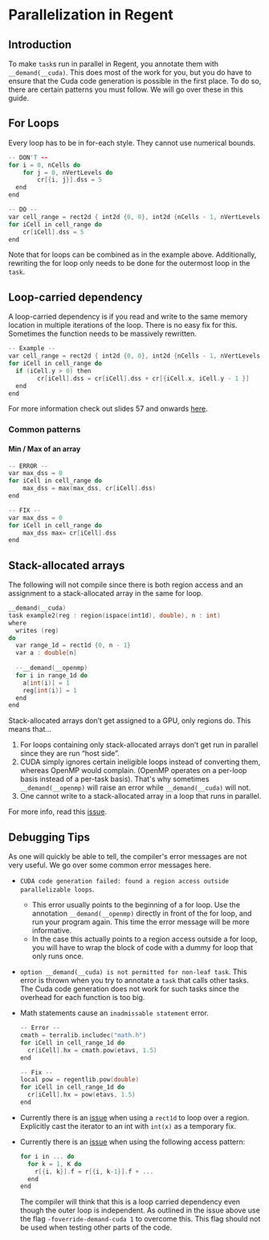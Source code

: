 # Parallelization in Regent



## Introduction

To make `task`s run in parallel in Regent, you annotate them with `__demand(__cuda)`. This does most of the work for you, but you do have to ensure that the Cuda code generation is possible in the first place. To do so, there are certain patterns you must follow. We will go over these in this guide.



## For Loops

Every loop has to be in for-each style. They cannot use numerical bounds.

```c++
-- DON'T --
for i = 0, nCells do
	for j = 0, nVertLevels do
		cr[{i, j}].dss = 5
  end
end
```

```c++
-- DO --
var cell_range = rect2d { int2d {0, 0}, int2d {nCells - 1, nVertLevels - 1} }
for iCell in cell_range do
	cr[iCell].dss = 5
end
```

Note that for loops can be combined as in the example above. Additionally, rewriting the for loop only needs to be done for the outermost loop in the `task`.



## Loop-carried dependency

A loop-carried dependency is if you read and write to the same memory location in multiple iterations of the loop. There is no easy fix for this. Sometimes the function needs to be massively rewritten.

```c++
-- Example --
var cell_range = rect2d { int2d {0, 0}, int2d {nCells - 1, nVertLevels - 1} }
for iCell in cell_range do
  if (iCell.y > 0) then
		cr[iCell].dss = cr[iCell].dss + cr[{iCell.x, iCell.y - 1 }]
  end
end
```

For more information check out slides 57 and onwards [here](https://www3.nd.edu/~zxu2/acms60212-40212/Lec-12-OpenMP.pdf).

### Common patterns

#### Min / Max of an array

```c++
-- ERROR --
var max_dss = 0
for iCell in cell_range do
	max_dss = max(max_dss, cr[iCell].dss)
end
```

```c++
-- FIX --
var max_dss = 0
for iCell in cell_range do
	max_dss max= cr[iCell].dss
end
```



## Stack-allocated arrays

The following will not compile since there is both region access and an assignment to a stack-allocated array in the same for loop.

```c++
__demand(__cuda)
task example2(reg : region(ispace(int1d), double), n : int)
where
  writes (reg)
do
  var range_1d = rect1d {0, n - 1}
  var a : double[n]
 
  --__demand(__openmp)
  for i in range_1d do
    a[int(i)] = 1
    reg[int(i)] = 1
  end
end
```

Stack-allocated arrays don’t get assigned to a GPU, only regions do. This means that…

1. For loops containing only stack-allocated arrays don’t get run in parallel since they are run “host side”.
2. CUDA simply ignores certain ineligible loops instead of converting them, whereas OpenMP would complain. (OpenMP operates on a per-loop basis instead of a per-task basis). That's why sometimes `__demand(__openmp)` will raise an error while `__demand(__cuda)` will not.
3. One cannot write to a stack-allocated array in a loop that runs in parallel.

For more info, read this [issue](https://github.com/StanfordLegion/legion/issues/1124).



## Debugging Tips

As one will quickly be able to tell, the compiler's error messages are not very useful. We go over some common error messages here.  

- `CUDA code generation failed: found a region access outside parallelizable loops`. 

  - This error usually points to the beginning of a for loop. Use the annotation `__demand(__openmp)` directly in front of the for loop, and run your program again. This time the error message will be more informative. 
  - In the case this actually points to a region access outside a for loop, you will have to wrap the block of code with a dummy for loop that only runs once.

- `option __demand(__cuda) is not permitted for non-leaf task`. This error is thrown when you try to annotate a `task` that calls other tasks. The Cuda code generation does not work for such tasks since the overhead for each function is too big. 

- Math statements cause an `inadmissable statement` error. 

  ```c++
  -- Error --
  cmath = terralib.includec("math.h")
  for iCell in cell_range_1d do
    cr[iCell].hx = cmath.pow(etavs, 1.5)
  end
  ```

  ```c++
  -- Fix --
  local pow = regentlib.pow(double)
  for iCell in cell_range_1d do
    cr[iCell].hx = pow(etavs, 1.5)
  end
  ```

- Currently there is an [issue](https://github.com/StanfordLegion/legion/issues/1121) when using a `rect1d` to loop over a region. Explicitly cast the iterator to an int with `int(x)` as a temporary fix.  

- Currently there is an [issue](https://github.com/StanfordLegion/legion/issues/1126) when using the following access pattern:

  ```c++
  for i in ... do
    for k = 1, K do
      r[{i, k}].f = r[{i, k-1}].f + ...
    end
  end
  ```

  The compiler will think that this is a loop carried dependency even though the outer loop is independent. As outlined in the issue above use the flag `-foverride-demand-cuda 1` to overcome this. This flag should not be used when testing other parts of the code.

  
